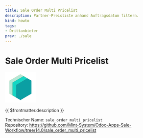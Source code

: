 ```yaml
---
title: Sale Order Multi Pricelist
description: Partner-Preisliste anhand Auftragsdatum filtern.
kind: howto
tags:
- Drittanbieter
prev: ./sale
---
```

# Sale Order Multi Pricelist
![icon_oms_box](attachments/icons_odoo_mint_system.png)

{{ $frontmatter.description }}

Technischer Name: `sale_order_multi_pricelist`\
Repository: <https://github.com/Mint-System/Odoo-Apps-Sale-Workflow/tree/14.0/sale_order_multi_pricelist>

